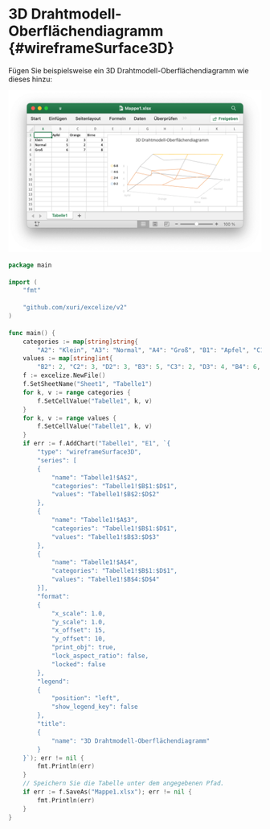 # 3D Drahtmodell-Oberflächendiagramm {#wireframeSurface3D}

Fügen Sie beispielsweise ein 3D Drahtmodell-Oberflächendiagramm wie dieses hinzu:

<p align="center"><img width="771" src="../images/3d_wireframe_contour_chart.png" alt="Erstelle 3D Drahtmodell-Oberflächendiagramm mit Excelize in der Sprache Go"></p>

```go
package main

import (
    "fmt"

    "github.com/xuri/excelize/v2"
)

func main() {
    categories := map[string]string{
        "A2": "Klein", "A3": "Normal", "A4": "Groß", "B1": "Apfel", "C1": "Orange", "D1": "Birne"}
    values := map[string]int{
        "B2": 2, "C2": 3, "D2": 3, "B3": 5, "C3": 2, "D3": 4, "B4": 6, "C4": 7, "D4": 8}
    f := excelize.NewFile()
    f.SetSheetName("Sheet1", "Tabelle1")
    for k, v := range categories {
        f.SetCellValue("Tabelle1", k, v)
    }
    for k, v := range values {
        f.SetCellValue("Tabelle1", k, v)
    }
    if err := f.AddChart("Tabelle1", "E1", `{
        "type": "wireframeSurface3D",
        "series": [
        {
            "name": "Tabelle1!$A$2",
            "categories": "Tabelle1!$B$1:$D$1",
            "values": "Tabelle1!$B$2:$D$2"
        },
        {
            "name": "Tabelle1!$A$3",
            "categories": "Tabelle1!$B$1:$D$1",
            "values": "Tabelle1!$B$3:$D$3"
        },
        {
            "name": "Tabelle1!$A$4",
            "categories": "Tabelle1!$B$1:$D$1",
            "values": "Tabelle1!$B$4:$D$4"
        }],
        "format":
        {
            "x_scale": 1.0,
            "y_scale": 1.0,
            "x_offset": 15,
            "y_offset": 10,
            "print_obj": true,
            "lock_aspect_ratio": false,
            "locked": false
        },
        "legend":
        {
            "position": "left",
            "show_legend_key": false
        },
        "title":
        {
            "name": "3D Drahtmodell-Oberflächendiagramm"
        }
    }`); err != nil {
        fmt.Println(err)
    }
    // Speichern Sie die Tabelle unter dem angegebenen Pfad.
    if err := f.SaveAs("Mappe1.xlsx"); err != nil {
        fmt.Println(err)
    }
}
```
